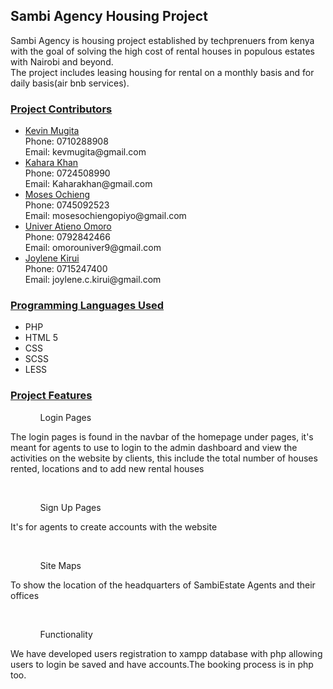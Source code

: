 <h2>Sambi Agency Housing Project</h2>
<p>Sambi Agency is housing project established by techprenuers from kenya with the goal of solving the high cost of rental houses in populous estates with Nairobi and beyond. <br>
The project includes leasing housing for rental on a monthly basis and for daily basis(air bnb services).
</p>

<h3><u>Project Contributors</u></h3>
<ul><li><a href="https://github.com/Kay-raph">Kevin Mugita</a><br>Phone: 0710288908 <br> Email: kevmugita@gmail.com
</li>
<li><a href="https://github.com/Kaharakhan">Kahara Khan</a><br> Phone: 0724508990 <br> Email: Kaharakhan@gmail.com
</li>
<li><a href="https://github.com/MosesOchieng">Moses Ochieng</a><br> Phone: 0745092523<br> Email: mosesochiengopiyo@gmail.com
</li>
<li><a href = "https://github.com/Univer4219">Univer Atieno Omoro</a><br> Phone: 0792842466<br> Email: omorouniver9@gmail.com
</li>
  <li><a href ="https://github.com/JoyleneKirui">Joylene Kirui</a><br> Phone: 0715247400<br> Email: joylene.c.kirui@gmail.com
  </li>
</ul>
<u><h3>Programming Languages Used</h3></u>
<ul><li>PHP</li>
<li>HTML 5</li>
<li>CSS</li>
<li>SCSS</li>
<li>LESS</li>
</ul>
<h3><u>Project Features</u></h3>
<ul><ol>Login Pages</ol></ul>
<p>The login pages is found in the navbar of the homepage under pages, it's meant for agents to use to login to the admin dashboard and view the activities on the website by clients, this include the total number of houses rented, locations and to add new rental houses</p><br>
<ul><ol>Sign Up Pages</ol></ul>
<p>It's for agents to create accounts with the website</p>
<br>
<ul><ol>Site Maps</ol></ul>
<p>To show the location of the headquarters of SambiEstate Agents and their offices</p><br>
<ul><ol>Functionality</ol></ul>
<p> We have developed users registration to xampp database with php allowing users to login be saved and have accounts.The booking process is in php too.</p>

